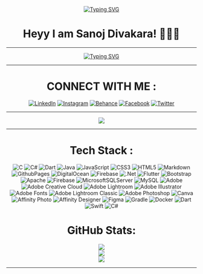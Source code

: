 <div align="center">

[![Typing SVG](https://readme-typing-svg.demolab.com?font=Fira+Code&pause=100&color=F7F7F7&center=true&vCenter=true&width=780&lines=Heyyy+I+am+Sanoj+Divakara+👨🏻‍💻)](https://git.io/typing-svg)

# Heyy I am Sanoj Divakara! 👨🏻‍💻

---

<div align="center">
  
[![Typing SVG](https://readme-typing-svg.demolab.com?font=Fira+Code&pause=1000&color=F7F7F7&center=true&vCenter=true&width=435&lines=IS+Undergraduate;Full+Stack+Developer;UI%2FUX+Enthusiast)](https://git.io/typing-svg)
</div>
  
<p align="center">

---

# CONNECT WITH ME :
[![LinkedIn](https://img.shields.io/badge/LinkedIn-%230077B5.svg?logo=linkedin&logoColor=white)](www.linkedin.com/in/sanoj-divjay) [![Instagram](https://img.shields.io/badge/Instagram-%23E4405F.svg?logo=Instagram&logoColor=white)]([https://instagram.com/@sanoj_div.jay](https://www.instagram.com/sanoj_div.jay/)) [![Behance](https://img.shields.io/badge/Behance-1769ff?logo=behance&logoColor=white)](https://behance.net/sanoj-divjay) [![Facebook](https://img.shields.io/badge/Facebook-%231877F2.svg?logo=Facebook&logoColor=white)](https://facebook.com/@sanojdj?mibextid=LQQJ4d) [![Twitter](https://img.shields.io/badge/Twitter-%231DA1F2.svg?logo=Twitter&logoColor=white)](https://twitter.com/@Sanoj_DivJay) 

---

</div>

<div align="center">

[![](https://visitcount.itsvg.in/api?id=Sanoj-DivJay&icon=0&color=0)](https://visitcount.itsvg.in)

</div>


---
<div align="center">

# Tech Stack :
![C](https://img.shields.io/badge/c-%2300599C.svg?style=flat&logo=c&logoColor=white) ![C#](https://img.shields.io/badge/c%23-%23239120.svg?style=flat&logo=csharp&logoColor=white) ![Dart](https://img.shields.io/badge/dart-%230175C2.svg?style=flat&logo=dart&logoColor=white) ![Java](https://img.shields.io/badge/java-%23ED8B00.svg?style=flat&logo=openjdk&logoColor=white) ![JavaScript](https://img.shields.io/badge/javascript-%23323330.svg?style=flat&logo=javascript&logoColor=%23F7DF1E) ![CSS3](https://img.shields.io/badge/css3-%231572B6.svg?style=flat&logo=css3&logoColor=white) ![HTML5](https://img.shields.io/badge/html5-%23E34F26.svg?style=flat&logo=html5&logoColor=white) ![Markdown](https://img.shields.io/badge/markdown-%23000000.svg?style=flat&logo=markdown&logoColor=white) ![GithubPages](https://img.shields.io/badge/github%20pages-121013?style=flat&logo=github&logoColor=white) ![DigitalOcean](https://img.shields.io/badge/DigitalOcean-%230167ff.svg?style=flat&logo=digitalOcean&logoColor=white) ![Firebase](https://img.shields.io/badge/firebase-%23039BE5.svg?style=flat&logo=firebase) ![.Net](https://img.shields.io/badge/.NET-5C2D91?style=flat&logo=.net&logoColor=white) ![Flutter](https://img.shields.io/badge/Flutter-%2302569B.svg?style=flat&logo=Flutter&logoColor=white) ![Bootstrap](https://img.shields.io/badge/bootstrap-%238511FA.svg?style=flat&logo=bootstrap&logoColor=white) ![Apache](https://img.shields.io/badge/apache-%23D42029.svg?style=flat&logo=apache&logoColor=white) ![Firebase](https://img.shields.io/badge/Firebase-039BE5?style=flat&logo=Firebase&logoColor=white) ![MicrosoftSQLServer](https://img.shields.io/badge/Microsoft%20SQL%20Server-CC2927?style=flat&logo=microsoft%20sql%20server&logoColor=white) ![MySQL](https://img.shields.io/badge/mysql-%2300000f.svg?style=flat&logo=mysql&logoColor=white) ![Adobe](https://img.shields.io/badge/adobe-%23FF0000.svg?style=flat&logo=adobe&logoColor=white) ![Adobe Creative Cloud](https://img.shields.io/badge/Adobe%20Creative%20Cloud-DA1F26.svg?style=flat&logo=Adobe%20Creative%20Cloud&logoColor=white) ![Adobe Lightroom](https://img.shields.io/badge/Adobe%20Lightroom-31A8FF.svg?style=flat&logo=Adobe%20Lightroom&logoColor=white) ![Adobe Illustrator](https://img.shields.io/badge/adobe%20illustrator-%23FF9A00.svg?style=flat&logo=adobe%20illustrator&logoColor=white) ![Adobe Fonts](https://img.shields.io/badge/Adobe%20Fonts-000B1D.svg?style=flat&logo=Adobe%20Fonts&logoColor=white) ![Adobe Lightroom Classic](https://img.shields.io/badge/Adobe%20Lightroom%20Classic-31A8FF.svg?style=flat&logo=Adobe%20Lightroom%20Classic&logoColor=white) ![Adobe Photoshop](https://img.shields.io/badge/adobe%20photoshop-%2331A8FF.svg?style=flat&logo=adobe%20photoshop&logoColor=white) ![Canva](https://img.shields.io/badge/Canva-%2300C4CC.svg?style=flat&logo=Canva&logoColor=white) ![Affinity Photo](https://img.shields.io/badge/affinityphoto-%237E4DD2.svg?style=flat&logo=affinity-photo&logoColor=white) ![Affinity Designer](https://img.shields.io/badge/affinity%20desginer-%231B72BE.svg?style=flat&logo=affinity-designer&logoColor=white) ![Figma](https://img.shields.io/badge/figma-%23F24E1E.svg?style=flat&logo=figma&logoColor=white) ![Gradle](https://img.shields.io/badge/Gradle-02303A.svg?style=flat&logo=Gradle&logoColor=white) ![Docker](https://img.shields.io/badge/docker-%230db7ed.svg?style=flat&logo=docker&logoColor=white) ![Dart](https://img.shields.io/badge/dart-%230175C2.svg?style=flat&logo=dart&logoColor=white) ![Swift](https://img.shields.io/badge/swift-F54A2A?style=flat&logo=swift&logoColor=white) ![C#](https://img.shields.io/badge/c%23-%23239120.svg?style=flat&logo=csharp&logoColor=white)



</div>


<div align="center">

# GitHub Stats:
![](https://github-readme-stats.vercel.app/api?username=Sanoj-DivJay&theme=react&hide_border=true&include_all_commits=true&count_private=true)<br/>
![](https://github-readme-streak-stats.herokuapp.com/?user=Sanoj-DivJay&theme=react&hide_border=true)<br/>
![](https://github-readme-stats.vercel.app/api/top-langs/?username=Sanoj-DivJay&theme=react&hide_border=true&include_all_commits=true&count_private=true&layout=compact) 

</div>

---



<!-- Proudly created with GPRM ( https://gprm.itsvg.in ) -->
